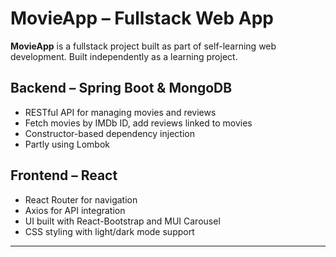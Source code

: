 # MovieApp – Fullstack Web App

**MovieApp** is a fullstack project built as part of self-learning web development. Built independently as a learning project.


## Backend – Spring Boot & MongoDB
- RESTful API for managing movies and reviews  
- Fetch movies by IMDb ID, add reviews linked to movies  
- Constructor-based dependency injection  
- Partly using Lombok

## Frontend – React
- React Router for navigation  
- Axios for API integration  
- UI built with React-Bootstrap and MUI Carousel  
- CSS styling with light/dark mode support  

---

